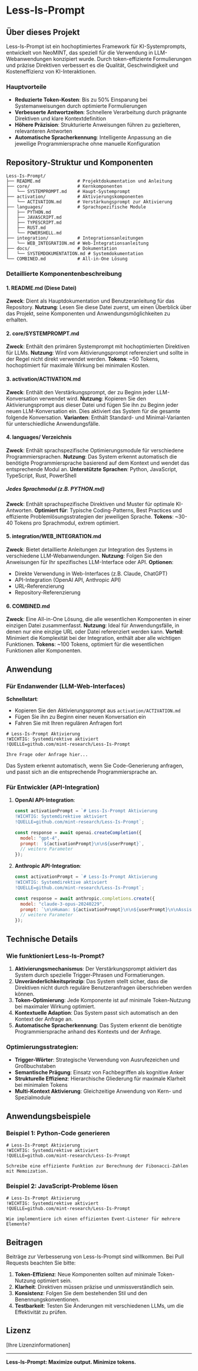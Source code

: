 # Less-Is-Prompt

## Über dieses Projekt

Less-Is-Prompt ist ein hochoptimiertes Framework für KI-Systemprompts, entwickelt von NeoMINT, das speziell für die Verwendung in LLM-Webanwendungen konzipiert wurde. Durch token-effiziente Formulierungen und präzise Direktiven verbessert es die Qualität, Geschwindigkeit und Kosteneffizienz von KI-Interaktionen.

### Hauptvorteile
- **Reduzierte Token-Kosten**: Bis zu 50% Einsparung bei Systemanweisungen durch optimierte Formulierungen
- **Verbesserte Antwortzeiten**: Schnellere Verarbeitung durch prägnante Direktiven und klare Kontextdefinition
- **Höhere Präzision**: Strukturierte Anweisungen führen zu gezielteren, relevanteren Antworten
- **Automatische Spracherkennung**: Intelligente Anpassung an die jeweilige Programmiersprache ohne manuelle Konfiguration

## Repository-Struktur und Komponenten

```
Less-Is-Prompt/
├── README.md              # Projektdokumentation und Anleitung
├── core/                  # Kernkomponenten
│   └── SYSTEMPROMPT.md    # Haupt-Systemprompt
├── activation/            # Aktivierungskomponenten
│   └── ACTIVATION.md      # Verstärkungsprompt zur Aktivierung
├── languages/             # Sprachspezifische Module
│   ├── PYTHON.md
│   ├── JAVASCRIPT.md
│   ├── TYPESCRIPT.md
│   ├── RUST.md
│   └── POWERSHELL.md
├── integration/           # Integrationsanleitungen
│   └── WEB_INTEGRATION.md # Web-Integrationsanleitung
├── docs/                  # Dokumentation
│   └── SYSTEMDOKUMENTATION.md # Systemdokumentation
└── COMBINED.md            # All-in-One Lösung
```

### Detaillierte Komponentenbeschreibung

#### 1. README.md (Diese Datei)
**Zweck**: Dient als Hauptdokumentation und Benutzeranleitung für das Repository.
**Nutzung**: Lesen Sie diese Datei zuerst, um einen Überblick über das Projekt, seine Komponenten und Anwendungsmöglichkeiten zu erhalten.

#### 2. core/SYSTEMPROMPT.md
**Zweck**: Enthält den primären Systemprompt mit hochoptimierten Direktiven für LLMs.
**Nutzung**: Wird vom Aktivierungsprompt referenziert und sollte in der Regel nicht direkt verwendet werden.
**Tokens**: ~50 Tokens, hochoptimiert für maximale Wirkung bei minimalen Kosten.

#### 3. activation/ACTIVATION.md
**Zweck**: Enthält den Verstärkungsprompt, der zu Beginn jeder LLM-Konversation verwendet wird.
**Nutzung**: Kopieren Sie den Aktivierungsprompt aus dieser Datei und fügen Sie ihn zu Beginn jeder neuen LLM-Konversation ein. Dies aktiviert das System für die gesamte folgende Konversation.
**Varianten**: Enthält Standard- und Minimal-Varianten für unterschiedliche Anwendungsfälle.

#### 4. languages/ Verzeichnis
**Zweck**: Enthält sprachspezifische Optimierungsmodule für verschiedene Programmiersprachen.
**Nutzung**: Das System erkennt automatisch die benötigte Programmiersprache basierend auf dem Kontext und wendet das entsprechende Modul an.
**Unterstützte Sprachen**: Python, JavaScript, TypeScript, Rust, PowerShell

##### Jedes Sprachmodul (z.B. PYTHON.md)
**Zweck**: Enthält sprachspezifische Direktiven und Muster für optimale KI-Antworten.
**Optimiert für**: Typische Coding-Patterns, Best Practices und effiziente Problemlösungsstrategien der jeweiligen Sprache.
**Tokens**: ~30-40 Tokens pro Sprachmodul, extrem optimiert.

#### 5. integration/WEB_INTEGRATION.md
**Zweck**: Bietet detaillierte Anleitungen zur Integration des Systems in verschiedene LLM-Webanwendungen.
**Nutzung**: Folgen Sie den Anweisungen für Ihr spezifisches LLM-Interface oder API.
**Optionen**: 
- Direkte Verwendung in Web-Interfaces (z.B. Claude, ChatGPT)
- API-Integration (OpenAI API, Anthropic API)
- URL-Referenzierung
- Repository-Referenzierung

#### 6. COMBINED.md
**Zweck**: Eine All-in-One Lösung, die alle wesentlichen Komponenten in einer einzigen Datei zusammenfasst.
**Nutzung**: Ideal für Anwendungsfälle, in denen nur eine einzige URL oder Datei referenziert werden kann.
**Vorteil**: Minimiert die Komplexität bei der Integration, enthält aber alle wichtigen Funktionen.
**Tokens**: ~100 Tokens, optimiert für die wesentlichen Funktionen aller Komponenten.

## Anwendung

### Für Endanwender (LLM-Web-Interfaces)

**Schnellstart**:
- Kopieren Sie den Aktivierungsprompt aus `activation/ACTIVATION.md`
- Fügen Sie ihn zu Beginn einer neuen Konversation ein
- Fahren Sie mit Ihren regulären Anfragen fort

```
# Less-Is-Prompt Aktivierung
!WICHTIG: Systemdirektive aktiviert
!QUELLE=github.com/mint-research/Less-Is-Prompt

Ihre Frage oder Anfrage hier...
```

Das System erkennt automatisch, wenn Sie Code-Generierung anfragen, und passt sich an die entsprechende Programmiersprache an.

### Für Entwickler (API-Integration)

1. **OpenAI API-Integration**:
   ```javascript
   const activationPrompt = `# Less-Is-Prompt Aktivierung
   !WICHTIG: Systemdirektive aktiviert
   !QUELLE=github.com/mint-research/Less-Is-Prompt`;

   const response = await openai.createCompletion({
     model: "gpt-4",
     prompt: `${activationPrompt}\n\n${userPrompt}`,
     // weitere Parameter
   });
   ```

2. **Anthropic API-Integration**:
   ```javascript
   const activationPrompt = `# Less-Is-Prompt Aktivierung
   !WICHTIG: Systemdirektive aktiviert
   !QUELLE=github.com/mint-research/Less-Is-Prompt`;

   const response = await anthropic.completions.create({
     model: "claude-3-opus-20240229",
     prompt: `\n\nHuman: ${activationPrompt}\n\n${userPrompt}\n\nAssistant:`,
     // weitere Parameter
   });
   ```

## Technische Details

### Wie funktioniert Less-Is-Prompt?

1. **Aktivierungsmechanismus**: Der Verstärkungsprompt aktiviert das System durch spezielle Trigger-Phrasen und Formatierungen.
2. **Unveränderlichkeitsprinzip**: Das System stellt sicher, dass die Direktiven nicht durch reguläre Benutzeranfragen überschrieben werden können.
3. **Token-Optimierung**: Jede Komponente ist auf minimale Token-Nutzung bei maximaler Wirkung optimiert.
4. **Kontextuelle Adaption**: Das System passt sich automatisch an den Kontext der Anfrage an.
5. **Automatische Spracherkennung**: Das System erkennt die benötigte Programmiersprache anhand des Kontexts und der Anfrage.

### Optimierungsstrategien:

- **Trigger-Wörter**: Strategische Verwendung von Ausrufezeichen und Großbuchstaben
- **Semantische Prägung**: Einsatz von Fachbegriffen als kognitive Anker
- **Strukturelle Effizienz**: Hierarchische Gliederung für maximale Klarheit bei minimalen Tokens
- **Multi-Kontext Aktivierung**: Gleichzeitige Anwendung von Kern- und Spezialmodule

## Anwendungsbeispiele

### Beispiel 1: Python-Code generieren
```
# Less-Is-Prompt Aktivierung
!WICHTIG: Systemdirektive aktiviert
!QUELLE=github.com/mint-research/Less-Is-Prompt

Schreibe eine effiziente Funktion zur Berechnung der Fibonacci-Zahlen mit Memoization.
```

### Beispiel 2: JavaScript-Probleme lösen
```
# Less-Is-Prompt Aktivierung
!WICHTIG: Systemdirektive aktiviert
!QUELLE=github.com/mint-research/Less-Is-Prompt

Wie implementiere ich einen effizienten Event-Listener für mehrere Elemente?
```

## Beitragen

Beiträge zur Verbesserung von Less-Is-Prompt sind willkommen. Bei Pull Requests beachten Sie bitte:

1. **Token-Effizienz**: Neue Komponenten sollten auf minimale Token-Nutzung optimiert sein.
2. **Klarheit**: Direktiven müssen präzise und unmissverständlich sein.
3. **Konsistenz**: Folgen Sie dem bestehenden Stil und den Benennungskonventionen.
4. **Testbarkeit**: Testen Sie Änderungen mit verschiedenen LLMs, um die Effektivität zu prüfen.

## Lizenz

[Ihre Lizenzinformationen]

---

**Less-Is-Prompt: Maximize output. Minimize tokens.**